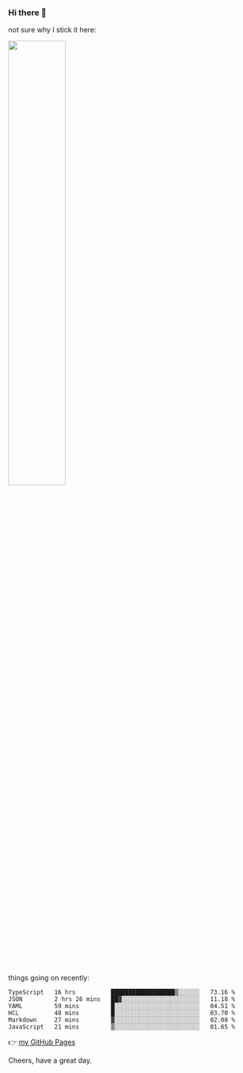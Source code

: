 ### Hi there 👋

not sure why I stick it here:

[<img width="48%" src="https://github-readme-stats.vercel.app/api?username=ykzhukian&show_icons=true&theme=dracula">](https://github.com/anuraghazra/github-readme-stats)


things going on recently:

<!--START_SECTION:waka-->

```text
TypeScript   16 hrs          ██████████████████▒░░░░░░   73.16 %
JSON         2 hrs 26 mins   ██▓░░░░░░░░░░░░░░░░░░░░░░   11.18 %
YAML         59 mins         █░░░░░░░░░░░░░░░░░░░░░░░░   04.51 %
HCL          48 mins         █░░░░░░░░░░░░░░░░░░░░░░░░   03.70 %
Markdown     27 mins         ▓░░░░░░░░░░░░░░░░░░░░░░░░   02.08 %
JavaScript   21 mins         ▒░░░░░░░░░░░░░░░░░░░░░░░░   01.65 %
```

<!--END_SECTION:waka-->

👉 [my GitHub Pages](https://ykzhukian.github.io)

Cheers, have a great day.

